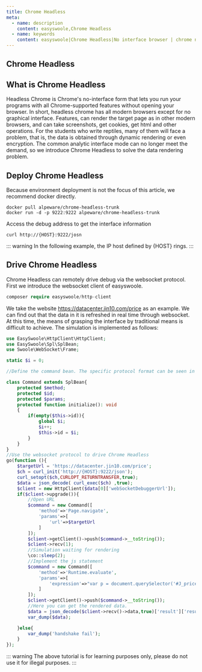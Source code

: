 ```yaml
---
title: Chrome Headless
meta:
  - name: description
    content: easyswoole,Chrome Headless
  - name: keywords
    content: easyswoole|Chrome Headless|No interface browser | chrome no interface
---
```

## Chrome Headless
## What is Chrome Headless
Headless Chrome is Chrome's no-interface form that lets you run your programs with all Chrome-supported features without opening your browser. In short, headless chrome has all modern browsers except for no graphical interface. Features, can render the target page as in other modern browsers, and can take screenshots, get cookies, get html and other operations.
For the students who write reptiles, many of them will face a problem, that is, the data is obtained through dynamic rendering or even encryption. The common analytic interface mode can no longer meet the demand, so we introduce Chrome Headless to solve the data rendering problem.

## Deploy Chrome Headless
Because environment deployment is not the focus of this article, we recommend docker directly.
```
docker pull alpeware/chrome-headless-trunk
docker run -d -p 9222:9222 alpeware/chrome-headless-trunk
```

Access the debug address to get the interface information
```
curl http://{HOST}:9222/josn
```

::: warning 
In the following example, the IP host defined by {HOST} rings.
:::


## Drive Chrome Headless

Chrome Headless can remotely drive debug via the websocket protocol. First we introduce the websocket client of easyswoole.
```php
composer require easyswoole/http-client
```
We take the website https://datacenter.jin10.com/price as an example. We can find out that the data in it is refreshed in real time through websocket. At this time, the means of grasping the interface by traditional means is difficult to achieve. The simulation is implemented as follows:

```php
use EasySwoole\HttpClient\HttpClient;
use EasySwoole\Spl\SplBean;
use Swoole\WebSocket\Frame;

static $i = 0;

//Define the command bean. The specific protocol format can be seen in the Chrome Headless document.

class Command extends SplBean{
    protected $method;
    protected $id;
    protected $params;
    protected function initialize(): void
    {
        if(empty($this->id)){
            global $i;
            $i++;
            $this->id = $i;
        }
    }
}
//Use the websocket protocol to drive Chrome Headless
go(function (){
    $targetUrl = 'https://datacenter.jin10.com/price';
    $ch = curl_init('http://{HOST}:9222/json');
    curl_setopt($ch,CURLOPT_RETURNTRANSFER,true);
    $data = json_decode( curl_exec($ch) ,true);
    $client = new HttpClient($data[0]['webSocketDebuggerUrl']);
    if($client->upgrade()){
        //Open URL
        $command = new Command([
            'method'=>'Page.navigate',
            'params'=>[
                'url'=>$targetUrl
            ]
        ]);
        $client->getClient()->push($command->__toString());
        $client->recv(1);
        //Simulation waiting for rendering
        \co::sleep(2);
        //Implement the js statement
        $command = new Command([
            'method'=>'Runtime.evaluate',
            'params'=>[
                'expression'=>"var p = document.querySelector('#J_pricewall > div:nth-child(1) > ul > li:nth-child(1)').innerHTML;p;"
            ]
        ]);
        $client->getClient()->push($command->__toString());
        //Here you can get the rendered data.
        $data = json_decode($client->recv()->data,true)['result']['result']['value'];
        var_dump($data);

    }else{
        var_dump('handshake fail');
    }
});

```

::: warning 
The above tutorial is for learning purposes only, please do not use it for illegal purposes.
:::

